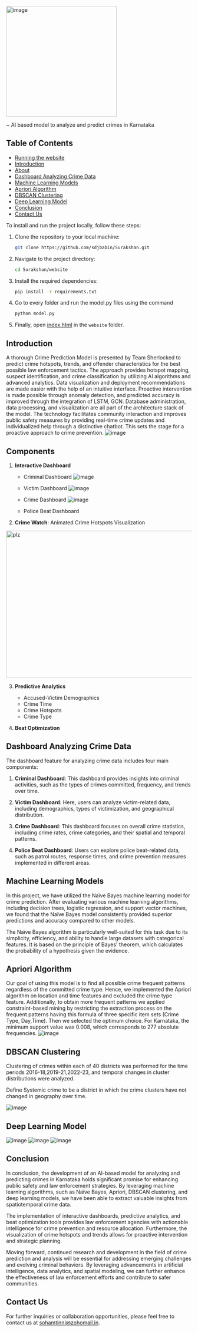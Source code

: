 <img src="https://github.com/sdjbabin/Surakshan/assets/137878044/46a0a472-c34b-46cf-87e1-23da4c1dc6fd" alt="image" width="300" height="300" align="center">

~ AI based model to analyze and predict crimes in Karnataka

## Table of Contents

- [Running the website](#running-the-website)
- [Introduction](#introduction)
- [About](#about)
- [Dashboard Analyzing Crime Data](#dashboard-analyzing-crime-data)
- [Machine Learning Models](#machine-learning-models)
- [Apriori Algorithm](#apriori-algorithm)
- [DBSCAN Clustering](#dbscan-clustering)
- [Deep Learning Model](#deep-learning-model)
- [Conclusion](#conclusion)
- [Contact Us](#contact-us)

To install and run the project locally, follow these steps:

1. Clone the repository to your local machine:
   ```sh
   git clone https://github.com/sdjbabin/Surakshan.git

2. Navigate to the project directory:
   ```sh
   cd Surakshan/website


3. Install the required dependencies:

   ```sh
   pip install -r requirements.txt

4. Go to every folder and run the model.py files using the command
   ```sh
   python model.py

5. Finally, open [index.html](index.html) in the `website` folder.

## Introduction

A thorough Crime Prediction Model is presented by Team Sherlocked to predict crime hotspots, trends, and offender characteristics for the best possible law enforcement tactics. The approach provides hotspot mapping, suspect identification, and crime classification by utilizing AI algorithms and advanced analytics. Data visualization and deployment recommendations are made easier with the help of an intuitive interface. Proactive intervention is made possible through anomaly detection, and predicted accuracy is improved through the integration of LSTM, GCN. Database administration, data processing, and visualization are all part of the architecture stack of the model. The technology facilitates community interaction and improves public safety measures by providing real-time crime updates and individualized help through a distinctive chatbot. This sets the stage for a proactive approach to crime prevention.
![image](https://github.com/sdjbabin/Surakshan/assets/137878044/5ede533b-1b81-496f-bae5-6921e4888102)

## Components 

1. **Interactive Dashboard**
   - Criminal Dashboard
     ![image](https://github.com/sdjbabin/Surakshan/assets/137878044/e0bfabe6-43f7-446d-8b66-023c81b619a7)

   - Victim Dashboard
     ![image](https://github.com/sdjbabin/Surakshan/assets/137878044/8d8a6a58-5910-489e-9b4a-155a9260cae2)

   - Crime Dashboard
     ![image](https://github.com/sdjbabin/Surakshan/assets/137878044/42f6472c-ed87-42c8-8672-39f58a9e9f11)

   - Police Beat Dashboard

2. **Crime Watch**: Animated Crime Hotspots Visualization


   
<img src="https://github.com/sdjbabin/Surakshan/assets/137878044/fbc5c793-1049-42d5-8b07-c4c8bb6bfeea" alt="plz" width="1200" height="400">




3. **Predictive Analytics**
   - Accused-Victim Demographics
   - Crime Time
   - Crime Hotspots
   - Crime Type

4. **Beat Optimization**

    
## Dashboard Analyzing Crime Data

The dashboard feature for analyzing crime data includes four main components:

1. **Criminal Dashboard**: This dashboard provides insights into criminal activities, such as the types of crimes committed, frequency, and trends over time.

2. **Victim Dashboard**: Here, users can analyze victim-related data, including demographics, types of victimization, and geographical distribution.

3. **Crime Dashboard**: This dashboard focuses on overall crime statistics, including crime rates, crime categories, and their spatial and temporal patterns.

4. **Police Beat Dashboard**: Users can explore police beat-related data, such as patrol routes, response times, and crime prevention measures implemented in different areas.


## Machine Learning Models

In this project, we have utilized the Naïve Bayes machine learning model for crime prediction. After evaluating various machine learning algorithms, including decision trees, logistic regression, and support vector machines, we found that the Naïve Bayes model consistently provided superior predictions and accuracy compared to other models.

The Naïve Bayes algorithm is particularly well-suited for this task due to its simplicity, efficiency, and ability to handle large datasets with categorical features. It is based on the principle of Bayes' theorem, which calculates the probability of a hypothesis given the evidence.




## Apriori Algorithm

Our goal of using this model is to find all possible crime frequent patterns regardless of the committed crime type. Hence, we implemented the Apriori algorithm on location and time features and excluded the crime type feature. Additionally, to obtain more frequent patterns we applied constraint-based mining by restricting the extraction process on the frequent patterns having this formula of three specific item sets (Crime Type, Day,Time). Then we selected the optimum choice.
For Karnataka, the minimum support value was 0.008, which corresponds to 277 absolute frequencies.
![image](https://github.com/sdjbabin/Surakshan/assets/137878044/54e70f23-6530-41c7-aa9d-b91cb10850e5)



## DBSCAN Clustering

Clustering of crimes within each of 40 districts was performed for the time periods 2016-18,2019-21,2022-23, and temporal changes in cluster distributions were analyzed.

Define Systemic crime to be a district in which the crime clusters have not changed in geography over time.

![image](https://github.com/sdjbabin/Surakshan/assets/137878044/6b2963b0-0371-448c-9497-d5b441d9e416)

## Deep Learning Model

![image](https://github.com/sdjbabin/Surakshan/assets/137878044/e3751421-a8ad-4ca4-b534-49623f127a6b)
![image](https://github.com/sdjbabin/Surakshan/assets/137878044/2d02a5c6-f151-4f5f-8f36-e71b129e1f69)
![image](https://github.com/sdjbabin/Surakshan/assets/137878044/3aa1ecaf-f14c-4510-8740-d12fadd070a9)


## Conclusion

In conclusion, the development of an AI-based model for analyzing and predicting crimes in Karnataka holds significant promise for enhancing public safety and law enforcement strategies. By leveraging machine learning algorithms, such as Naïve Bayes, Apriori, DBSCAN clustering, and deep learning models, we have been able to extract valuable insights from spatiotemporal crime data.

The implementation of interactive dashboards, predictive analytics, and beat optimization tools provides law enforcement agencies with actionable intelligence for crime prevention and resource allocation. Furthermore, the visualization of crime hotspots and trends allows for proactive intervention and strategic planning.

Moving forward, continued research and development in the field of crime prediction and analysis will be essential for addressing emerging challenges and evolving criminal behaviors. By leveraging advancements in artificial intelligence, data analytics, and spatial modeling, we can further enhance the effectiveness of law enforcement efforts and contribute to safer communities.





## Contact Us

For further inquiries or collaboration opportunities, please feel free to contact us at [sohamtinni@zohomail.in](mailto:sohamtinni@zohomail.in).
